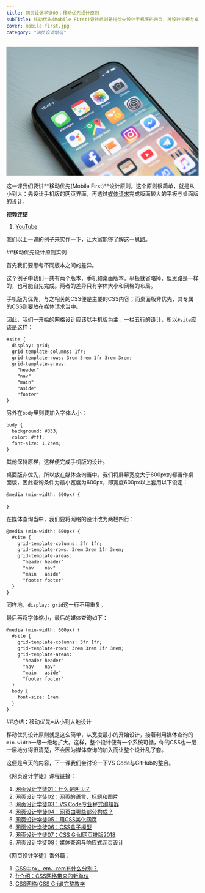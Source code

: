 ```yaml
---
title: 网页设计学徒09：移动优先设计原则
subTitle: 移动优先(Mobile First)设计原则是指优先设计手机版的网页，再设计平板与桌面版本。
cover: mobile-first.jpg
category: "网页设计学徒"
---
```


![移动优先设计](mobile-first.jpg)

这一课我们要讲**移动优先(Mobile First)**设计原则。这个原则很简单，就是从小到大：先设计手机版的网页界面，再透过[媒体请求](/media-query)完成版面较大的平板与桌面版的设计。

**视频连结**

1. [YouTube](https://youtu.be/qLsa_BnoqE0)

我们以上一课的例子来实作一下，让大家能够了解这一思路。

##移动优先设计原则实例

首先我们要思考不同版本之间的差异。

这个例子中我们一共有两个版本，手机和桌面版本，平板就省略掉，但思路是一样的，也可能自先完成。两者的差异只有字体大小和网格的布局。

手机版为优先，与之相关的CSS便是主要的CSS内容；而桌面版非优先，其专属的CSS则要放在媒体请求当中。

因此，我们一开始的网格设计应该以手机版为主，一栏五行的设计，所以`#site`应该是这样：

```
#site {
  display: grid;
  grid-template-columns: 1fr;
  grid-template-rows: 3rem 3rem 1fr 3rem 3rem;
  grid-template-areas:
    "header"
    "nav"
    "main"
    "aside"
    "footer"
}
```

另外在`body`里则要加入字体大小：

```
body {
  background: #333;
  color: #fff;
  font-size: 1.2rem;
}
```

其他保持原样，这样便完成手机版的设计。

桌面版非优先，所以放在媒体查询当中。我们将屏幕宽度大于600px的都当作桌面版，因此查询条件为最小宽度为600px，即宽度600px以上套用以下设定：

```
@media (min-width: 600px) {

}
```

在媒体查询当中，我们要将网格的设计改为两栏四行：

```
@media (min-width: 600px) {
  #site {
    grid-template-columns: 3fr 1fr;
    grid-template-rows: 3rem 3rem 1fr 3rem;
    grid-template-areas:
      "header header"
      "nav    nav"
      "main   aside"
      "footer footer"
  } 
}
```

同样地，`display: grid`这一行不用重复。

最后再将字体缩小，最后的媒体查询如下：

```
@media (min-width: 600px) {
  #site {
    grid-template-columns: 3fr 1fr;
    grid-template-rows: 3rem 3rem 1fr 3rem;
    grid-template-areas:
      "header header"
      "nav    nav"
      "main   aside"
      "footer footer"
  }
  body {
    font-size: 1rem
  }
}
```

##总结：移动优先=从小到大地设计

移动优先设计原则就是这么简单，从宽度最小的开始设计，接著利用媒体查询的`min-width`一级一级地扩大。这样，整个设计便有一个系统可循，你的CSS也一层一层地分得很清楚，不会因为媒体查询的加入而让整个设计乱了套。

这便是今天的内容，下一课我们会讨论一下VS Code与GitHub的整合。

《网页设计学徒》课程链接：
1. [网页设计学徒01：什么是网页？](/web-design)
2. [网页设计学徒02：网页的语言、标题和图片](/html-tags)
3. [网页设计学徒03：VS Code专业程式编辑器](/vs-code)
4. [网页设计学徒04：网页由哪些部分构成？](/html-sementic)
5. [网页设计学徒05：用CSS美化网页](/css)
6. [网页设计学徒06：CSS盒子模型](/css-box-model)
7. [网页设计学徒07：CSS Grid网页排版2018](/css-grid)
8. [网页设计学徒08：媒体查询与响应式网页设计](/media-query)

《网页设计学徒》番外篇：
1. [CSS中px、em、rem有什么分别？](/px-em-rem)
2. [fr介绍：CSS网格带来的新单位](/fr-css-grid)
3. [CSS网格(CSS Grid)完整教学](/css-grid-grid)